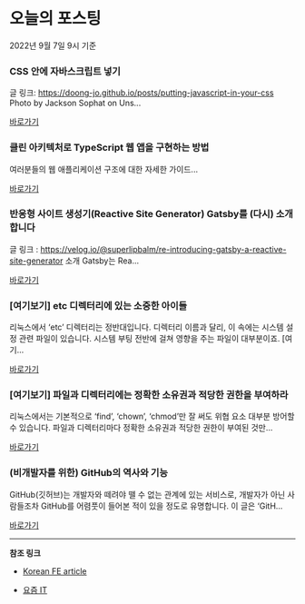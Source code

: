 # 오늘의 포스팅 
2022년 9월 7일 9시 기준 

###  CSS 안에 자바스크립트 넣기 

 글 링크: https://doong-jo.github.io/posts/putting-javascript-in-your-css Photo by Jackson Sophat on Uns... 

 [바로가기](https://kofearticle.substack.com/p/korean-fe-article-css) 

###  클린 아키텍처로 TypeScript 웹 앱을 구현하는 방법  

 여러분들의 웹 애플리케이션 구조에 대한 자세한 가이드... 

 [바로가기](https://kofearticle.substack.com/p/korean-fe-article-typescript) 

###  반응형 사이트 생성기(Reactive Site Generator) Gatsby를 (다시) 소개합니다 

 글 링크 : https://velog.io/@superlipbalm/re-introducing-gatsby-a-reactive-site-generator 소개 Gatsby는 Rea... 

 [바로가기](https://kofearticle.substack.com/p/korean-fe-article-reactive-site-generator) 

### [여기보기] etc 디렉터리에 있는 소중한 아이들 

 리눅스에서 ‘etc’ 디렉터리는 정반대입니다. 디렉터리 이름과 달리, 이 속에는 시스템 설정 관련 파일이 있습니다. 시스템 부팅 전반에 걸쳐 영향을 주는 파일이 대부분이죠. [여기... 

 [바로가기](https://yozm.wishket.com/magazine/detail/1679/) 

### [여기보기] 파일과 디렉터리에는 정확한 소유권과 적당한 권한을 부여하라 

 리눅스에서는 기본적으로 ‘find’, ‘chown’, ‘chmod’만 잘 써도 위협 요소 대부분 방어할 수 있습니다. 파일과 디렉터리마다 정확한 소유권과 적당한 권한이 부여된 것만... 

 [바로가기](https://yozm.wishket.com/magazine/detail/1668/) 

### (비개발자를 위한) GitHub의 역사와 기능 

 GitHub(깃허브)는 개발자와 떼려야 뗄 수 없는 관계에 있는 서비스로, 개발자가 아닌 사람들조차 GitHub를 어렴풋이 들어본 적이 있을 정도로 유명합니다. 이 글은 ‘GitH... 

 [바로가기](https://yozm.wishket.com/magazine/detail/1674/) 

---

**참조 링크**

- [Korean FE article](https://kofearticle.substack.com) 

- [요즘 IT](https://yozm.wishket.com/magazine) 

